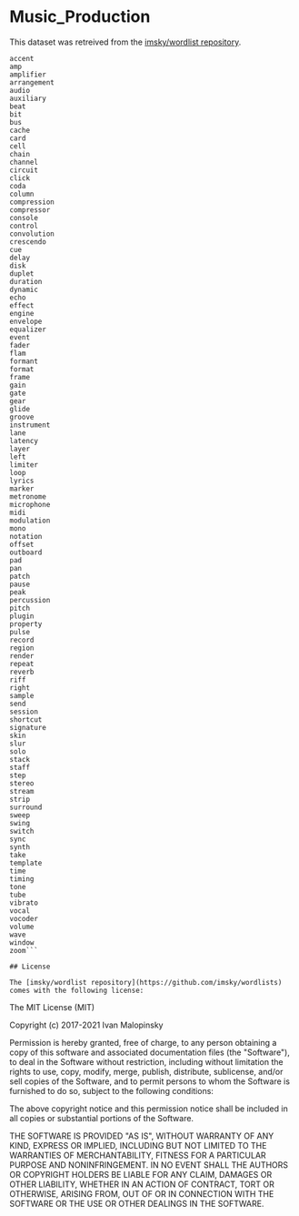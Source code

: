 # Music_Production

This dataset was retreived from the [imsky/wordlist repository](https://github.com/imsky/wordlists).

```
accent
amp
amplifier
arrangement
audio
auxiliary
beat
bit
bus
cache
card
cell
chain
channel
circuit
click
coda
column
compression
compressor
console
control
convolution
crescendo
cue
delay
disk
duplet
duration
dynamic
echo
effect
engine
envelope
equalizer
event
fader
flam
formant
format
frame
gain
gate
gear
glide
groove
instrument
lane
latency
layer
left
limiter
loop
lyrics
marker
metronome
microphone
midi
modulation
mono
notation
offset
outboard
pad
pan
patch
pause
peak
percussion
pitch
plugin
property
pulse
record
region
render
repeat
reverb
riff
right
sample
send
session
shortcut
signature
skin
slur
solo
stack
staff
step
stereo
stream
strip
surround
sweep
swing
switch
sync
synth
take
template
time
timing
tone
tube
vibrato
vocal
vocoder
volume
wave
window
zoom```

## License 

The [imsky/wordlist repository](https://github.com/imsky/wordlists) comes with the following license: 

```
The MIT License (MIT)

Copyright (c) 2017-2021 Ivan Malopinsky

Permission is hereby granted, free of charge, to any person obtaining a copy
of this software and associated documentation files (the "Software"), to deal
in the Software without restriction, including without limitation the rights
to use, copy, modify, merge, publish, distribute, sublicense, and/or sell
copies of the Software, and to permit persons to whom the Software is
furnished to do so, subject to the following conditions:

The above copyright notice and this permission notice shall be included in
all copies or substantial portions of the Software.

THE SOFTWARE IS PROVIDED "AS IS", WITHOUT WARRANTY OF ANY KIND, EXPRESS OR
IMPLIED, INCLUDING BUT NOT LIMITED TO THE WARRANTIES OF MERCHANTABILITY,
FITNESS FOR A PARTICULAR PURPOSE AND NONINFRINGEMENT. IN NO EVENT SHALL THE
AUTHORS OR COPYRIGHT HOLDERS BE LIABLE FOR ANY CLAIM, DAMAGES OR OTHER
LIABILITY, WHETHER IN AN ACTION OF CONTRACT, TORT OR OTHERWISE, ARISING FROM,
OUT OF OR IN CONNECTION WITH THE SOFTWARE OR THE USE OR OTHER DEALINGS IN
THE SOFTWARE.
```
